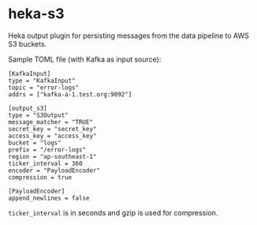 # heka-s3

Heka output plugin for persisting messages from the data pipeline to AWS S3 buckets.

Sample TOML file (with Kafka as input source):

```
[KafkaInput]
type = "KafkaInput"
topic = "error-logs"
addrs = ["kafka-a-1.test.org:9092"]

[output_s3]
type = "S3Output"
message_matcher = "TRUE"
secret_key = "secret_key"
access_key = "access_key"
bucket = "logs"
prefix = "/error-logs"
region = "ap-southeast-1"
ticker_interval = 360
encoder = "PayloadEncoder"
compression = true

[PayloadEncoder]
append_newlines = false
```
`ticker_interval` is in seconds and gzip is used for compression.
